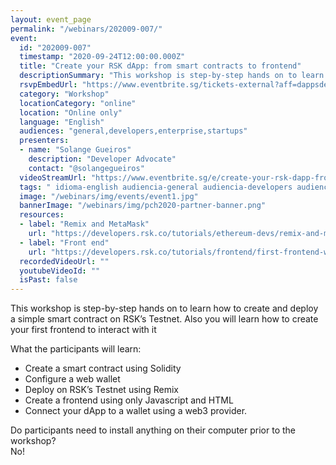 ```yaml
---
layout: event_page
permalink: "/webinars/202009-007/"
event:
  id: "202009-007"
  timestamp: "2020-09-24T12:00:00.000Z"
  title: "Create your RSK dApp: from smart contracts to frontend"
  descriptionSummary: "This workshop is step-by-step hands on to learn how to create and deploy a simple smart contract on RSK s Testnet. Also you will learn how …"
  rsvpEmbedUrl: "https://www.eventbrite.sg/tickets-external?aff=dappsdev&eid=118592396049"
  category: "Workshop"
  locationCategory: "online"
  location: "Online only"
  language: "English"
  audiences: "general,developers,enterprise,startups"
  presenters:
  - name: "Solange Gueiros"
    description: "Developer Advocate"
    contact: "@solangegueiros"
  videoStreamUrl: "https://www.eventbrite.sg/e/create-your-rsk-dapp-from-smart-contracts-to-frontend-tickets-118592396049"
  tags: " idioma-english audiencia-general audiencia-developers audiencia-enterprise audiencia-startups"
  image: "/webinars/img/events/event1.jpg"
  bannerImage: "/webinars/img/pch2020-partner-banner.png"
  resources:
  - label: "Remix and MetaMask"
    url: "https://developers.rsk.co/tutorials/ethereum-devs/remix-and-metamask-with-rsk-testnet/"
  - label: "Front end"
    url: "https://developers.rsk.co/tutorials/frontend/first-frontend-web3-injected/"
  recordedVideoUrl: ""
  youtubeVideoId: ""
  isPast: false
---
```



This workshop is step-by-step hands on to learn how to create and deploy a simple smart contract on RSK’s Testnet. Also you will learn how to create your first frontend to interact with it

What the participants will learn:

- Create a smart contract using Solidity
- Configure a web wallet
- Deploy on RSK’s Testnet using Remix
- Create a frontend using only Javascript and HTML
- Connect your dApp to a wallet using a web3 provider.

Do participants need to install anything on their computer prior to the workshop?  
No!


